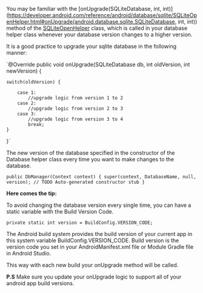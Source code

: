 You may be familiar with the [onUpgrade(SQLiteDatabase, int, int)](https://developer.android.com/reference/android/database/sqlite/SQLiteOpenHelper.html#onUpgrade(android.database.sqlite.SQLiteDatabase, int, int)) method of the [SQLiteOpenHelper](https://developer.android.com/reference/android/database/sqlite/SQLiteOpenHelper.html) class, which is called in your database helper class whenever your database version changes to a higher version.

It is a good practice to upgrade your sqlite database in the following manner:

`@Override
public void onUpgrade(SQLiteDatabase db, int oldVersion, int newVersion) {

    switch(oldVersion) {

        case 1:
            //upgrade logic from version 1 to 2
        case 2:
            //upgrade logic from version 2 to 3
        case 3:
            //upgrade logic from version 3 to 4
            break;
    }
}`

The new version of the database specified in the constructor of the Database helper class every time you want to make changes to the database.

`public DbManager(Context context) {
   super(context, DatabaseName, null, version);
   // TODO Auto-generated constructor stub
}`

**Here comes the tip:**

To avoid changing the database version every single time, you can have a static variable with the Build Version Code.

`private static int version = BuildConfig.VERSION_CODE;`

The Android build system provides the build version of your current app in this system variable BuildConfig.VERSION_CODE. Build version is the version code you set in your AndroidManifest.xml file or Module Gradle file in Android Studio.

This way with each new build your onUpgrade method will be called.

**P.S** Make sure you update your onUpgrade logic to support all of your android app build versions.